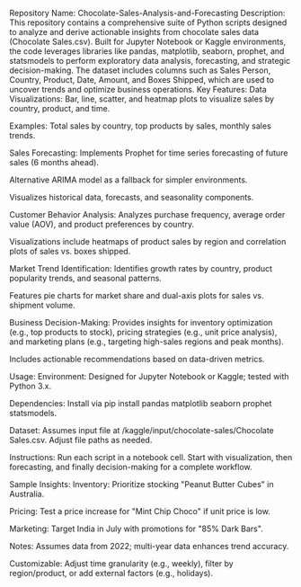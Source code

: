 Repository Name: Chocolate-Sales-Analysis-and-Forecasting
Description:
This repository contains a comprehensive suite of Python scripts designed to analyze and derive actionable insights from chocolate sales data (Chocolate Sales.csv). Built for Jupyter Notebook or Kaggle environments, the code leverages libraries like pandas, matplotlib, seaborn, prophet, and statsmodels to perform exploratory data analysis, forecasting, and strategic decision-making. The dataset includes columns such as Sales Person, Country, Product, Date, Amount, and Boxes Shipped, which are used to uncover trends and optimize business operations.
Key Features:
Data Visualizations:
Bar, line, scatter, and heatmap plots to visualize sales by country, product, and time.

Examples: Total sales by country, top products by sales, monthly sales trends.

Sales Forecasting:
Implements Prophet for time series forecasting of future sales (6 months ahead).

Alternative ARIMA model as a fallback for simpler environments.

Visualizes historical data, forecasts, and seasonality components.

Customer Behavior Analysis:
Analyzes purchase frequency, average order value (AOV), and product preferences by country.

Visualizations include heatmaps of product sales by region and correlation plots of sales vs. boxes shipped.

Market Trend Identification:
Identifies growth rates by country, product popularity trends, and seasonal patterns.

Features pie charts for market share and dual-axis plots for sales vs. shipment volume.

Business Decision-Making:
Provides insights for inventory optimization (e.g., top products to stock), pricing strategies (e.g., unit price analysis), and marketing plans (e.g., targeting high-sales regions and peak months).

Includes actionable recommendations based on data-driven metrics.

Usage:
Environment: Designed for Jupyter Notebook or Kaggle; tested with Python 3.x.

Dependencies: Install via pip install pandas matplotlib seaborn prophet statsmodels.

Dataset: Assumes input file at /kaggle/input/chocolate-sales/Chocolate Sales.csv. Adjust file paths as needed.

Instructions: Run each script in a notebook cell. Start with visualization, then forecasting, and finally decision-making for a complete workflow.

Sample Insights:
Inventory: Prioritize stocking "Peanut Butter Cubes" in Australia.

Pricing: Test a price increase for "Mint Chip Choco" if unit price is low.

Marketing: Target India in July with promotions for "85% Dark Bars".

Notes:
Assumes data from 2022; multi-year data enhances trend accuracy.

Customizable: Adjust time granularity (e.g., weekly), filter by region/product, or add external factors (e.g., holidays).

